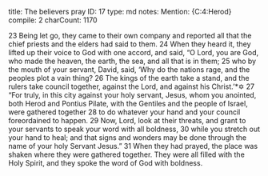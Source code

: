 title:          The believers pray
ID:             17
type:           md
notes:          Mention: {C:4:Herod}
compile:        2
charCount:      1170


 23 Being let go, they came to their own company and reported all that the chief priests and the elders had said to them. 24 When they heard it, they lifted up their voice to God with one accord, and said, “O Lord, you are God, who made the heaven, the earth, the sea, and all that is in them; 25 who by the mouth of your servant, David, said,
‘Why do the nations rage,
and the peoples plot a vain thing?
26 The kings of the earth take a stand,
and the rulers take council together,
against the Lord, and against his Christ.’*✡
27 “For truly, in this city against your holy servant, Jesus, whom you anointed, both Herod and Pontius Pilate, with the Gentiles and the people of Israel, were gathered together 28 to do whatever your hand and your council foreordained to happen. 29 Now, Lord, look at their threats, and grant to your servants to speak your word with all boldness, 30 while you stretch out your hand to heal; and that signs and wonders may be done through the name of your holy Servant Jesus.”
31 When they had prayed, the place was shaken where they were gathered together. They were all filled with the Holy Spirit, and they spoke the word of God with boldness. 